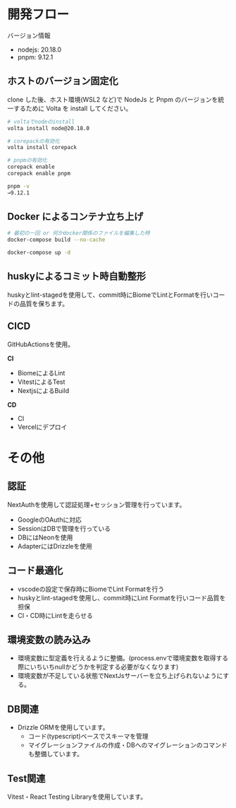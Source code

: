 # 開発フロー

バージョン情報

- nodejs: 20.18.0
- pnpm: 9.12.1

## ホストのバージョン固定化

clone した後、ホスト環境(WSL2 など)で NodeJs と Pnpm のバージョンを統一するために Volta を install してください。

```bash
# voltaでnodeのinstall
volta install node@20.18.0

# corepackの有効化
volta install corepack

# pnpmの有効化
corepack enable
corepack enable pnpm

pnpm -v
→9.12.1
```

## Docker によるコンテナ立ち上げ

```bash
# 最初の一回 or 何かdocker関係のファイルを編集した時
docker-compose build --no-cache

docker-compose up -d
```

## huskyによるコミット時自動整形
huskyとlint-stagedを使用して、commit時にBiomeでLintとFormatを行いコードの品質を保ちます。

## CICD
GitHubActionsを使用。

**CI**
- BiomeによるLint
- VitestによるTest
- NextjsによるBuild



**CD**
- CI
- Vercelにデプロイ

# その他

## 認証
NextAuthを使用して認証処理+セッション管理を行っています。

- GoogleのOAuthに対応
- SessionはDBで管理を行っている
- DBにはNeonを使用
- AdapterにはDrizzleを使用

## コード最適化
- vscodeの設定で保存時にBiomeでLint Formatを行う
- huskyとlint-stagedを使用し、commit時にLint Formatを行いコード品質を担保
- CI・CD時にLintを走らせる

## 環境変数の読み込み
- 環境変数に型定義を行えるように整備。(process.envで環境変数を取得する際にいちいちnullかどうかを判定する必要がなくなります)
- 環境変数が不足している状態でNextJsサーバーを立ち上げられないようにする。

## DB関連
- Drizzle ORMを使用しています。
  - コード(typescript)ベースでスキーマを管理
  - マイグレーションファイルの作成・DBへのマイグレーションのコマンドも整備しています。
 
## Test関連
Vitest・React Testing Libraryを使用しています。
